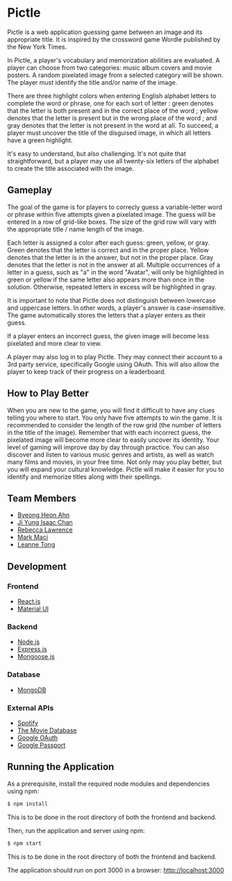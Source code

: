 # Pictle
Pictle is a web application guessing game between an image and its appropriate title. It is inspired by the crossword game Wordle published by the New York Times.

In Pictle, a player's vocabulary and memorization abilities are evaluated. A player can choose from two categories: music album covers and movie posters. A random pixelated image from a selected category will be shown. The player must identify the title and/or name of the image. 

There are three highlight colors when entering English alphabet letters to complete the word or phrase, one for each sort of letter : green denotes that the letter is both present and in the correct place of the word ; yellow denotes that the letter is present but in the wrong place of the word ; and gray denotes that the letter is not present in the word at all. To succeed, a player must uncover the title of the disguised image, in which all letters have a green highlight.

It's easy to understand, but also challenging. It's not quite that straightforward, but a player may use all twenty-six letters of the alphabet to create the title associated with the image. 

## Gameplay
The goal of the game is for players to correcly guess a variable-letter word or phrase within five attempts given a pixelated image. The guess will be entered in a row of grid-like boxes. The size of the grid row will vary with the appropriate title / name length of the image. 

Each letter is assigned a color after each guess: green, yellow, or gray. Green denotes that the letter is correct and in the proper place. Yellow denotes that the letter is in the answer, but not in the proper place. Gray denotes that the letter is not in the answer at all. Multiple occurrences of a letter in a guess, such as "a" in the word "Avatar", will only be highlighted in green or yellow if the same letter also appears more than once in the solution. Otherwise, repeated letters in excess will be highlighted in gray. 

It is important to note that Pictle does not distinguish between lowercase and uppercase letters. In other words, a player's answer is case-insensitive. The game automatically stores the letters that a player enters as their guess.

If a player enters an incorrect guess, the given image will become less pixelated and more clear to view.

A player may also log in to play Pictle. They may connect their account to a 3rd party service, specifically Google using OAuth. This will also allow the player to keep track of their progress on a leaderboard. 

## How to Play Better
When you are new to the game, you will find it difficult to have any clues telling you where to start. You only have five attempts to win the game. It is recommended to consider the length of the row grid (the number of letters in the title of the image). Remember that with each incorrect guess, the pixelated image will become more clear to easily uncover its identity. Your level of gaming will improve day by day through practice. You can also discover and listen to various music genres and artists, as well as watch many films and movies, in your free time. Not only may you play better, but you will expand your cultural knowledge. Pictle will make it easier for you to identify and memorize titles along with their spellings.

## Team Members
* [Byeong Heon Ahn](https://github.com/harrisonahn1129)
* [Ji Yung Isaac Chan](https://github.com/cha0908)
* [Rebecca Lawrence](https://github.com/rlaw01)
* [Mark Maci](https://github.com/markmaci)
* [Leanne Tong](https://github.com/leannert)

## Development

### Frontend
* [React.js](https://reactjs.org)
* [Material UI](https://mui.com)

### Backend
* [Node.js](https://nodejs.org/en/)
* [Express.js](https://expressjs.com/en/guide/routing.html)
* [Mongoose.js](https://mongoosejs.com)

### Database
* [MongoDB](https://www.mongodb.com)

### External APIs
* [Spotify](https://developer.spotify.com/web-api/)
* [The Movie Database](https://www.themoviedb.org/documentation/api)
* [Google OAuth](https://developers.google.com/identity/protocols/oauth2)
* [Google Passport](http://www.passportjs.org/packages/passport-google-oauth20/)

## Running the Application

As a prerequisite, install the required node modules and dependencies using npm:

```bash
$ npm install
```

This is to be done in the root directory of both the frontend and backend.


Then, run the application and server using npm:

```bash
$ npm start
```

This is to be done in the root directory of both the frontend and backend.

The application should run on port 3000 in a browser: [http://localhost:3000](http://localhost:3000)